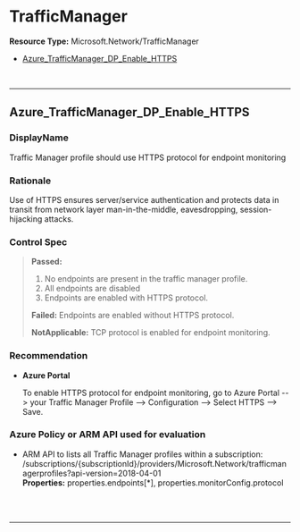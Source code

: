 # TrafficManager

**Resource Type:** Microsoft.Network/TrafficManager

<!-- TOC -->

- [Azure_TrafficManager_DP_Enable_HTTPS](#azure_trafficmanager_dp_enable_https)

<!-- /TOC -->
<br/>


___ 

## Azure_TrafficManager_DP_Enable_HTTPS 

### DisplayName 
Traffic Manager profile should use HTTPS protocol for endpoint monitoring 

### Rationale 
Use of HTTPS ensures server/service authentication and protects data in transit from network layer man-in-the-middle, eavesdropping, session-hijacking attacks. 

### Control Spec 

> **Passed:** 
> 1. No endpoints are present in the traffic manager profile.
> 2. All endpoints are disabled
> 3. Endpoints are enabled with HTTPS protocol.
> 
> **Failed:** 
> Endpoints are enabled without HTTPS protocol.
> <!--
> **Verify:** 
> Verify condition
> -->
> **NotApplicable:** 
> TCP protocol is enabled for endpoint monitoring.
> 
### Recommendation 

- **Azure Portal** 

	 To enable HTTPS protocol for endpoint monitoring, go to Azure Portal --> your Traffic Manager Profile --> Configuration -->  Select HTTPS --> Save. 
<!--
- **PowerShell** 

	 ```powershell 
	 $variable = 'apple' 
	 ```  

- **Enforcement Policy** 

	 [![Link to Azure Policy](https://raw.githubusercontent.com/MSFT-Chirag/AzTS-docs/main/Assets/View_Definition.jpg)](https://portal.azure.com/#blade/Microsoft_Azure_Policy/CreatePolicyDefinitionBlade/uri/<policy-raw-link>) 

	 [![Link to Azure Policy](https://raw.githubusercontent.com/MSFT-Chirag/AzTS-docs/main/Assets/Deploy_To_Azure.jpg)](https://portal.azure.com/#blade/Microsoft_Azure_Policy/CreatePolicyDefinitionBlade/uri/<policy-raw-link>) 
-->
### Azure Policy or ARM API used for evaluation 

- ARM API to lists all Traffic Manager profiles within a subscription:
/subscriptions/{subscriptionId}/providers/Microsoft.Network/trafficmanagerprofiles?api-version=2018-04-01<br />
**Properties:** properties.endpoints[*],
 properties.monitorConfig.protocol
 <br />
<!--
- Example-2 ARM API to list service and its related property at specified level: - /subscriptions/{subscriptionId}/resourceGroups/{resourceGroupName}/providers/Microsoft.ServiceName/service/{serviceName}/tenant/access? 
 <br />
**Properties:** example-property
 <br />
-->
<br />

___ 

